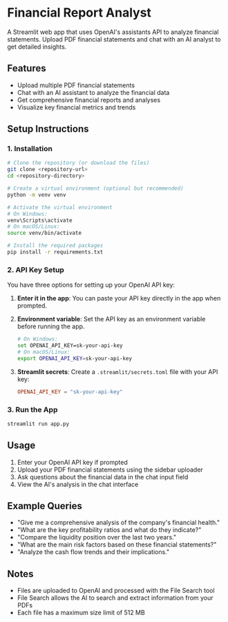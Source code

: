 # Financial Report Analyst

A Streamlit web app that uses OpenAI's assistants API to analyze financial statements. Upload PDF financial statements and chat with an AI analyst to get detailed insights.

## Features

- Upload multiple PDF financial statements
- Chat with an AI assistant to analyze the financial data
- Get comprehensive financial reports and analyses
- Visualize key financial metrics and trends

## Setup Instructions

### 1. Installation

```bash
# Clone the repository (or download the files)
git clone <repository-url>
cd <repository-directory>

# Create a virtual environment (optional but recommended)
python -m venv venv

# Activate the virtual environment
# On Windows:
venv\Scripts\activate
# On macOS/Linux:
source venv/bin/activate

# Install the required packages
pip install -r requirements.txt
```

### 2. API Key Setup

You have three options for setting up your OpenAI API key:

1. **Enter it in the app**: You can paste your API key directly in the app when prompted.

2. **Environment variable**: Set the API key as an environment variable before running the app.
   ```bash
   # On Windows:
   set OPENAI_API_KEY=sk-your-api-key
   # On macOS/Linux:
   export OPENAI_API_KEY=sk-your-api-key
   ```

3. **Streamlit secrets**: Create a `.streamlit/secrets.toml` file with your API key:
   ```toml
   OPENAI_API_KEY = "sk-your-api-key"
   ```

### 3. Run the App

```bash
streamlit run app.py
```

## Usage

1. Enter your OpenAI API key if prompted
2. Upload your PDF financial statements using the sidebar uploader
3. Ask questions about the financial data in the chat input field
4. View the AI's analysis in the chat interface

## Example Queries

- "Give me a comprehensive analysis of the company's financial health."
- "What are the key profitability ratios and what do they indicate?"
- "Compare the liquidity position over the last two years."
- "What are the main risk factors based on these financial statements?"
- "Analyze the cash flow trends and their implications."

## Notes

- Files are uploaded to OpenAI and processed with the File Search tool
- File Search allows the AI to search and extract information from your PDFs
- Each file has a maximum size limit of 512 MB 